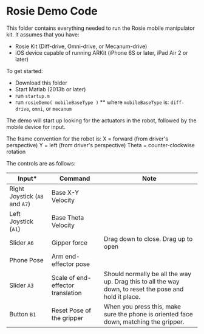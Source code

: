 # Rosie Demo Code

This folder contains everything needed to run the Rosie mobile manipulator kit.  It assumes that you have:
* Rosie Kit (Diff-drive, Omni-drive, or Mecanum-drive)
* iOS device capable of running ARKit (iPhone 6S or later, iPad Air 2 or later)

To get started:
* Download this folder
* Start Matlab (2013b or later)
* run `startup.m`
* run `rosieDemo( mobileBaseType )`
** where `mobileBaseType` is: `diff-drive`, `omni`, or `mecanum`

The demo will start up looking for the actuators in the robot, followed by the mobile device for input.  

The frame convention for the robot is:
X = forward (from driver's perspective)
Y = left (from driver's perspective)
Theta = counter-clockwise rotation

The controls are as follows:

| Input*      | Command   | Note  |
| ----------------- | ----------------- | ----------- |
| Right Joystick (`A8` and `A7`)  | Base X-Y Velocity |  |
| Left Joystick (`A1`) | Base Theta Velocity |  |
| Slider `A6` | Gipper force | Drag down to close. Drag up to open |
| Phone Pose | Arm end-effector pose |  |
| Slider `A3` | Scale of end-effector translation  | Should normally be all the way up. Drag this to all the way down, to reset the pose and hold it place. |
| Button `B1` | Reset Pose of the gripper| When you press this, make sure the phone is oriented face down, matching the gripper. |
